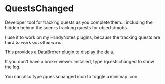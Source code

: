 # QuestsChanged

Developer tool for tracking quests as you complete them... including the hidden behind the scenes tracking quests for objects/mobs.

I use it to work on my HandyNotes plugins, because the tracking quests are hard to work out otherwise.

This provides a DataBroker plugin to display the data.

If you don't have a broker viewer installed, type /questschanged to show the log.

You can also type /questschanged icon to toggle a minimap icon.
